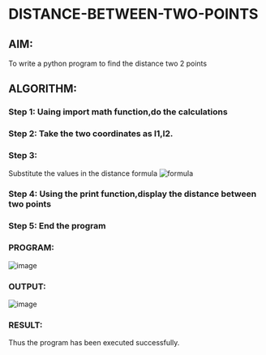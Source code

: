 # DISTANCE-BETWEEN-TWO-POINTS

## AIM:
To write a python program to find the distance two 2 points
## ALGORITHM:
### Step 1: Uaing import math function,do the calculations
### Step 2: Take the two coordinates as l1,l2.
### Step 3: 
Substitute the values in the distance formula  ![formula](/formula.JPG)
### Step 4: Using the print function,display the distance between two points
### Step 5: End the program
### PROGRAM:
![image](https://github.com/divya280/DISTANCE-BETWEEN-TWO-POINTS/assets/82276099/5907bc2f-30d4-492c-8c96-a75f3f7d7667)

  


### OUTPUT:
![image](https://github.com/divya280/DISTANCE-BETWEEN-TWO-POINTS/assets/82276099/165f90ed-7893-4a27-a902-be45959b38ab)


### RESULT:
Thus the program has been executed successfully.

